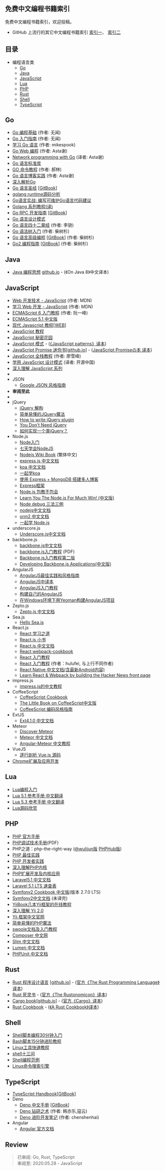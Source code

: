 免费中文编程书籍索引
------
免费中文编程书籍索引，欢迎投稿。

- GitHub 上流行的其它中文编程书籍索引  [索引一](https://github.com/vhf/free-programming-books/blob/master/free-programming-books-zh.md)、 [索引二](https://github.com/justjavac/free-programming-books-zh_CN/blob/master/README.md)

## 目录
* 编程语言类
  * [Go](#go)
  * [Java](#java)
  * [JavaScript](#javascript)
  * [Lua](#lua)
  * [PHP](#php)
  * [Rust](#rust)
  * [Shell](#shell)
  * [TypeScript](#typescript)

## Go

* [Go 编程基础](https://github.com/Unknwon/go-fundamental-programming) (作者: 无闻)
* [Go 入门指南](https://github.com/Unknwon/the-way-to-go_ZH_CN) (作者: 无闻)
* [学习 Go 语言](https://github.com/mikespook/Learning-Go-zh-cn) (作者: mikespook)
* [Go Web 编程](https://github.com/astaxie/build-web-application-with-golang/blob/master/zh/preface.md) (作者: Asta谢)
* [Network programming with Go](https://github.com/astaxie/NPWG_zh) (译者: Asta谢)
* [Go 语言标准库](https://github.com/polaris1119/The-Golang-Standard-Library-by-Example)
* [GO 命令教程](https://github.com/hyper-carrot/go_command_tutorial) (作者: 郝林)
* [Go 语言博客实践](https://github.com/achun/Go-Blog-In-Action) (作者: Asta谢)
* [深入解析Go](https://github.com/tiancaiamao/go-internals)
* [Go 语言圣经](https://github.com/golang-china/gopl-zh) [[GitBook](https://books.studygolang.com/gopl-zh/)]
* [golang runtime源码分析](https://github.com/sheepbao/golang_runtime_reading)
* [Go语言实战: 编写可维护Go语言代码建议](https://github.com/llitfkitfk/go-best-practice)
* [Golang 系列教程(译)](https://github.com/Tinywan/golang-tutorial)   
* [Go RPC 开发指南](https://github.com/smallnest/go-rpc-programming-guide) [[GitBook](https://smallnest.gitbooks.io/go-rpc-programming-guide/)]   
* [Go 语言设计模式](https://github.com/senghoo/golang-design-pattern)   
* [Go 语言四十二章经](https://github.com/ffhelicopter/Go42) (作者: 李骁)
* [Go 语法树入门](https://github.com/chai2010/go-ast-book) (作者: 柴树杉)
* [Go 语言高级编程](https://github.com/chai2010/advanced-go-programming-book) [[GitBook](https://chai2010.gitbooks.io/advanced-go-programming-book/content/)] (作者: 柴树杉)
* [Go2 编程指南](https://github.com/chai2010/go2-book) [[GitBook](https://chai2010.cn/go2-book/)] (作者: 柴树杉)   

## Java

* [Java 编程思想](https://github.com/LingCoder/OnJava8) [github.io](https://lingcoder.github.io/OnJava8/) - (《On Java 8》中文译本)   

## JavaScript

* [Web 开发技术 - JavaScript](https://developer.mozilla.org/zh-CN/docs/Web/JavaScript) (作者: MDN)
* [学习 Web 开发 - JavaScript](https://developer.mozilla.org/zh-CN/docs/Learn/JavaScript) (作者: MDN)
* [ECMAScript 6 入门教程](http://es6.ruanyifeng.com/) (作者: 阮一峰)
* [ECMAScript 5.1 中文版](http://yanhaijing.com/es5)
* [现代 Javascript 教程](https://github.com/javascript-tutorial/zh.javascript.info)[[WEB](https://zh.javascript.info/)]
* [JavaScript 教程](https://wangdoc.com/javascript/)
* [JavaScript 秘密花园](http://bonsaiden.github.io/JavaScript-Garden/zh/)
* [JavaScript 模式](https://github.com/jayli/javascript-patterns) - ([《JavaScript patterns》译本](https://github.com/no-particular/javascript-patterns))
* [JavaScript Promise 迷你书](http://liubin.github.io/promises-book/)[[github.io](http://liubin.github.io/promises-book/)] - ([JavaScript Promiseの本 译本](https://github.com/azu/promises-book))
* [JavaScript 全栈教程](https://www.liaoxuefeng.com/wiki/1022910821149312) (作者: 廖雪峰)
* [学用 JavaScript 设计模式](http://www.oschina.net/translate/learning-javascript-design-patterns) (译者: 开源中国)
* [深入理解 JavaScript 系列](http://www.cnblogs.com/TomXu/archive/2011/12/15/2288411.html)
*
* JSON
    * [Google JSON 风格指南](https://github.com/darcyliu/google-styleguide/blob/master/JSONStyleGuide.md)
* **审阅至此**
*
* jQuery
    * [jQuery 解构](http://www.cn-cuckoo.com/deconstructed/jquery.html)
    * [简单易懂的JQuery魔法](http://www.nowamagic.net/librarys/books/contents/jquery)
    * [How to write jQuery plugin](http://i5ting.github.io/How-to-write-jQuery-plugin/build/jquery.plugin.html)
    * [You Don't Need jQuery](https://github.com/oneuijs/You-Dont-Need-jQuery/blob/master/README.zh-CN.md)
    * [如何实现一个类jQuery？](https://github.com/MeCKodo/forchange)
* Node.js
    * [Node入门](http://www.nodebeginner.org/index-zh-cn.html)
    * [七天学会NodeJS](http://nqdeng.github.io/7-days-nodejs/)
    * [Nodejs Wiki Book](https://github.com/nodejs-tw/nodejs-wiki-book) (繁体中文)
    * [express.js 中文文档](http://expressjs.jser.us/)
    * [koa 中文文档](https://github.com/guo-yu/koa-guide)
    * [一起学koa](http://base-n.github.io/koa-generator-examples/)
    * [使用 Express + MongoDB 搭建多人博客](https://github.com/nswbmw/N-blog)
    * [Express框架](http://javascript.ruanyifeng.com/nodejs/express.html)
    * [Node.js 包教不包会](https://github.com/alsotang/node-lessons)
    * [Learn You The Node.js For Much Win! (中文版)](https://www.npmjs.com/package/learnyounode-zh-cn)
    * [Node debug 三法三例](http://i5ting.github.io/node-debug-tutorial/)
    * [nodejs中文文档](https://www.gitbook.com/book/0532/nodejs/details)
    * [orm2 中文文档](https://github.com/wizardforcel/orm2-doc-zh-cn)
    * [一起学 Node.js](https://github.com/nswbmw/N-blog)
* underscore.js
    * [Underscore.js中文文档](http://learningcn.com/underscore/)
* backbone.js
    * [backbone.js中文文档](http://www.css88.com/doc/backbone/)
    * [backbone.js入门教程](http://www.the5fire.com/backbone-js-tutorials-pdf-download.html) (PDF)
    * [Backbone.js入门教程第二版](https://github.com/the5fire/backbonejs-learning-note)
    * [Developing Backbone.js Applications(中文版)](http://feliving.github.io/developing-backbone-applications/)
* AngularJS
    * [AngularJS最佳实践和风格指南](https://github.com/mgechev/angularjs-style-guide/blob/master/README-zh-cn.md)
    * [AngularJS中译本](https://github.com/peiransun/angularjs-cn)
    * [AngularJS入门教程](https://github.com/zensh/AngularjsTutorial_cn)
    * [构建自己的AngularJS](https://github.com/xufei/Make-Your-Own-AngularJS/blob/master/01.md)
    * [在Windows环境下用Yeoman构建AngularJS项目](http://www.waylau.com/build-angularjs-app-with-yeoman-in-windows/)
* Zepto.js
    * [Zepto.js 中文文档](http://mweb.baidu.com/zeptoapi/)
* Sea.js
    * [Hello Sea.js](http://island205.com/HelloSea.js/)
* React.js
    * [React 学习之道](https://github.com/the-road-to-learn-react/the-road-to-learn-react-chinese)
    * [React.js 小书](https://github.com/huzidaha/react-naive-book)
    * [React.js 中文文档](https://doc.react-china.org/)
    * [React webpack-cookbook](https://github.com/fakefish/react-webpack-cookbook)
    * [React 入门教程](http://fraserxu.me/intro-to-react/)
    * [React 入门教程](https://hulufei.gitbooks.io/react-tutorial/content/) (作者：hulufei, 与上行不同作者)
    * [React Native 中文文档(含最新Android内容)](http://wiki.jikexueyuan.com/project/react-native/)
    * [Learn React & Webpack by building the Hacker News front page](https://github.com/theJian/build-a-hn-front-page)
* impress.js
    * [impress.js的中文教程](https://github.com/kokdemo/impress.js-tutorial-in-Chinese)
* CoffeeScript
    * [CoffeeScript Cookbook](http://island205.com/coffeescript-cookbook.github.com/)
    * [The Little Book on CoffeeScript中文版](http://island205.com/tlboc/)
    * [CoffeeScript 编码风格指南](https://github.com/geekplux/coffeescript-style-guide)
* ExtJS
    * [Ext4.1.0 中文文档](http://extjs-doc-cn.github.io/ext4api/)
* Meteor
    * [Discover Meteor](http://zh.discovermeteor.com/)
    * [Meteor 中文文档](http://docs.meteorhub.org/#/basic/)
    * [Angular-Meteor 中文教程](http://angular.meteorhub.org/)
* VueJS
    * [逐行剖析 Vue.js 源码](https://nlrx-wjc.github.io/Learn-Vue-Source-Code/)
* [Chrome扩展及应用开发](http://www.ituring.com.cn/minibook/950)

## Lua

* [Lua编程入门](https://github.com/andycai/luaprimer)
* [Lua 5.1 参考手册 中文翻译](http://www.codingnow.com/2000/download/lua_manual.html)
* [Lua 5.3 参考手册 中文翻译](http://cloudwu.github.io/lua53doc/)
* [Lua源码欣赏](http://www.codingnow.com/temp/readinglua.pdf)

## PHP

* [PHP 官方手册](http://php.net/manual/zh/)
* [PHP调试技术手册](http://www.laruence.com/2010/06/21/1608.html)(PDF)
* PHP之道：php-the-right-way ([@wulijun版](http://wulijun.github.io/php-the-right-way/) [PHPHub版](http://laravel-china.github.io/php-the-right-way/))
* [PHP 最佳实践](https://github.com/justjavac/PHP-Best-Practices-zh_CN)
* [PHP 开发者实践](https://ryancao.gitbooks.io/php-developer-prepares/content/)
* [深入理解PHP内核](https://github.com/reeze/tipi)
* [PHP扩展开发及内核应用](http://www.walu.cc/phpbook/)
* [Laravel5.1 中文文档](http://laravel-china.org/docs/5.1)
* [Laravel 5.1 LTS 速查表](https://cs.phphub.org/)
* [Symfony2 Cookbook 中文版](http://wiki.jikexueyuan.com/project/symfony-cookbook/)(版本 2.7.0 LTS)
* [Symfony2中文文档](http://symfony-docs-chs.readthedocs.org/en/latest/) (未译完)
* [YiiBook几本Yii框架的在线教程](http://yiibook.com//doc)
* [深入理解 Yii 2.0](http://www.digpage.com/)
* [Yii 框架中文官网](http://www.yiichina.com/)
* [简单易懂的PHP魔法](http://www.nowamagic.net/librarys/books/contents/php)
* [swoole文档及入门教程](https://github.com/LinkedDestiny/swoole-doc)
* [Composer 中文网](http://www.phpcomposer.com)
* [Slim 中文文档](http://ww1.minimee.org/php/slim)
* [Lumen 中文文档](http://lumen.laravel-china.org/)
* [PHPUnit 中文文档](https://phpunit.de/manual/current/zh_cn/installation.html)

## Rust
* [Rust 程序设计语言](https://github.com/KaiserY/trpl-zh-cn) [[github.io](https://kaisery.github.io/trpl-zh-cn/)] - ([官方《The Rust Programming Language》译本](https://github.com/rust-lang/book))
* [Rust 死灵书](https://github.com/tjxing/rustonomicon_zh-CN) - ([官方《The Rustonomicon》译本](https://github.com/rust-lang/nomicon))
* [Cargo book](https://github.com/chinanf-boy/cargo-book-zh)[[github.io](http://llever.com/cargo-book-zh/)] - ([官方《Cargo》译本](https://github.com/rust-lang/cargo))
* [Rust Cookbook](https://github.com/chinanf-boy/rust-cookbook-zh) - ([《A Rust Cookbook》译本](https://github.com/rust-lang-nursery/rust-cookbook))

## Shell

* [Shell脚本编程30分钟入门](https://github.com/qinjx/30min_guides/blob/master/shell.md)
* [Bash脚本15分钟进阶教程](http://blog.sae.sina.com.cn/archives/3606)
* [Linux工具快速教程](https://github.com/me115/linuxtools_rst)
* [shell十三问](https://github.com/wzb56/13_questions_of_shell)
* [Shell编程范例](https://www.gitbook.com/book/tinylab/shellbook/details)
* [Linux命令搜索引擎](https://wangchujiang.com/linux-command/)

## TypeScript

* [TypeScript Handbook](https://github.com/zhongsp/TypeScript)[[GitBook](https://zhongsp.gitbooks.io/typescript-handbook/content/)]
* Deno
    * [Deno 中文手册](https://github.com/Nugine/deno-manual-cn) [[GitBook](https://nugine.github.io/deno-manual-cn/)]
    * [Deno 钻研之术](https://github.com/hylerrix/deno-tutorial) (作者: 韩亦乐,寇云)
    * [Deno 进阶开发笔记](https://github.com/chenshenhai/deno_note) (作者: chenshenhai)
* Angular
  * [Angular 官方文档](https://angular.cn/docs)
    
    
## Review
> 已审阅: Go, Rust, TypeScript  
> 审阅至: 2020.05.28 - JavaScript
